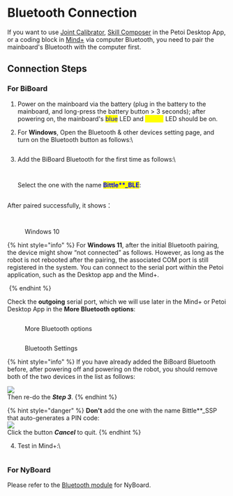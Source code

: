 # Bluetooth Connection

If you want to use [Joint Calibrator](https://docs.petoi.com/desktop-app/joint-calibrator), [Skill Composer](https://docs.petoi.com/desktop-app/skill-composer) in the Petoi Desktop App, or a coding block in [Mind+](https://docs.petoi.com/block-based-programming/petoi-coding-blocks) via computer Bluetooth, you need to pair the mainboard's Bluetooth with the computer first.

## Connection Steps

### For BiBoard

1. Power on the mainboard via the battery (plug in the battery to the mainboard, and long-press the battery button > 3 seconds); after powering on, the mainboard's <mark style="color:blue;">blue</mark> LED and <mark style="color:yellow;">yellow</mark> LED should be on.
2.  For **Windows**, Open the Bluetooth & other devices  setting page, and turn on the Bluetooth button as follows:\


    <figure><img src=".gitbook/assets/image (502).png" alt=""><figcaption></figcaption></figure>
3.  Add the BiBoard Bluetooth for the first time as follows:\


    <figure><img src=".gitbook/assets/image (503).png" alt=""><figcaption></figcaption></figure>

    <figure><img src=".gitbook/assets/image (504).png" alt=""><figcaption></figcaption></figure>

    Select the one with the name <mark style="color:blue;">**Bittle\*\*\_BLE**</mark>:

<figure><img src=".gitbook/assets/image (505).png" alt=""><figcaption></figcaption></figure>

After paired successfully, it shows：

<figure><img src=".gitbook/assets/image (506).png" alt=""><figcaption></figcaption></figure>

<figure><img src=".gitbook/assets/image (507).png" alt=""><figcaption><p>Windows 10</p></figcaption></figure>

{% hint style="info" %}
For **Windows 11**, after the initial Bluetooth pairing, the device might show “not connected” as follows. However, as long as the robot is not rebooted after the pairing, the associated COM port is still registered in the system. You can connect to the serial port within the Petoi application, such as the Desktop app and the Mind+.

<img src=".gitbook/assets/not_connected.png" alt="" data-size="original">
{% endhint %}

Check the **outgoing** serial port, which we will use later in the Mind+ or Petoi Desktop App in the **More Bluetooth options**:

<figure><img src=".gitbook/assets/image (508).png" alt=""><figcaption><p>More Bluetooth options</p></figcaption></figure>

<figure><img src=".gitbook/assets/image (509).png" alt=""><figcaption><p>Bluetooth Settings</p></figcaption></figure>

{% hint style="info" %}
If you have already added the BiBoard Bluetooth before, after powering off and powering on the robot, you should remove both of the two devices in the list as follows:

![](<.gitbook/assets/image (511).png>)\
Then re-do the _**Step 3**_.
{% endhint %}

{% hint style="danger" %}
**Don't** add the one with the name Bittle\*\*\_SSP that auto-generates a PIN code:\
![](<.gitbook/assets/image (512).png>)\
Click the button _**Cancel**_ to quit.
{% endhint %}

4.  Test in Mind+:\


    <figure><img src=".gitbook/assets/image (510).png" alt=""><figcaption></figcaption></figure>

### For NyBoard

Please refer to the [Bluetooth module](https://docs.petoi.com/communication-modules/dual-mode-bluetooth#connection-with-nyboard) for NyBoard.
